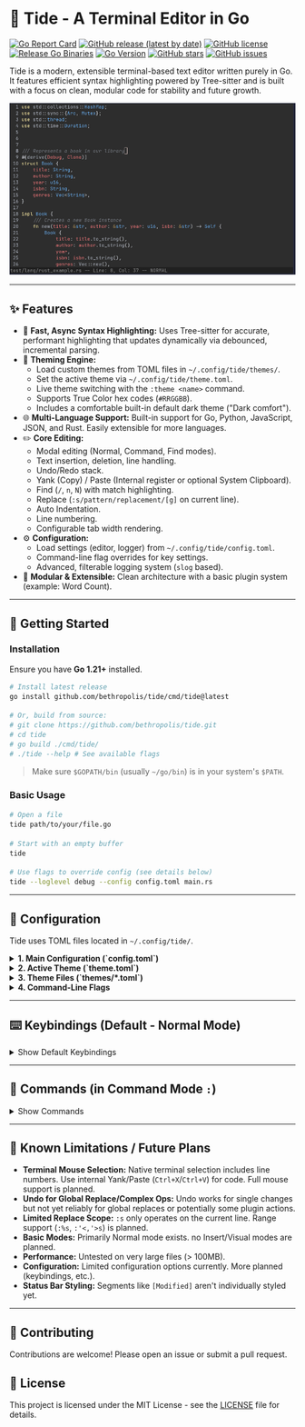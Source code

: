 # 🌊 Tide - A Terminal Editor in Go

[![Go Report Card](https://goreportcard.com/badge/github.com/bethropolis/tide)](https://goreportcard.com/report/github.com/bethropolis/tide)
[![GitHub release (latest by date)](https://img.shields.io/github/v/release/bethropolis/tide?style=flat-square&labelColor=1e1e2e&color=89b4fa)](https://github.com/bethropolis/tide/releases/latest)
[![GitHub license](https://img.shields.io/github/license/bethropolis/tide?style=flat-square&labelColor=1e1e2e&color=cba6f7)](https://github.com/bethropolis/tide/blob/main/LICENSE)
[![Release Go Binaries](https://github.com/bethropolis/tide/actions/workflows/release.yml/badge.svg)](https://github.com/bethropolis/tide/actions/workflows/release.yml)
[![Go Version](https://img.shields.io/badge/Go-1.21+-a6e3a1?style=flat-square&logo=go&labelColor=1e1e2e)](https://golang.org/doc/go1.21)
[![GitHub stars](https://img.shields.io/github/stars/bethropolis/tide?style=flat-square&labelColor=1e1e2e&color=f9e2af)](https://github.com/bethropolis/tide/stargazers)
[![GitHub issues](https://img.shields.io/github/issues/bethropolis/tide?style=flat-square&labelColor=1e1e2e&color=f38ba8)](https://github.com/bethropolis/tide/issues)

Tide is a modern, extensible terminal-based text editor written purely in Go. It features efficient syntax highlighting powered by Tree-sitter and is built with a focus on clean, modular code for stability and future growth.


<div align="center">
    <img src="docs/assets/tide.png" alt="Tide Logo" max-width="600" />
</div>


---

## ✨ Features

*   🚀 **Fast, Async Syntax Highlighting:** Uses Tree-sitter for accurate, performant highlighting that updates dynamically via debounced, incremental parsing.
*   🎨 **Theming Engine:**
    *   Load custom themes from TOML files in `~/.config/tide/themes/`.
    *   Set the active theme via `~/.config/tide/theme.toml`.
    *   Live theme switching with the `:theme <name>` command.
    *   Supports True Color hex codes (`#RRGGBB`).
    *   Includes a comfortable built-in default dark theme ("Dark comfort").
*   🌐 **Multi-Language Support:** Built-in support for Go, Python, JavaScript, JSON, and Rust. Easily extensible for more languages.
*   ✏️ **Core Editing:**
    *   Modal editing (Normal, Command, Find modes).
    *   Text insertion, deletion, line handling.
    *   Undo/Redo stack.
    *   Yank (Copy) / Paste (Internal register or optional System Clipboard).
    *   Find (`/`, `n`, `N`) with match highlighting.
    *   Replace (`:s/pattern/replacement/[g]` on current line).
    *   Auto Indentation.
    *   Line numbering.
    *   Configurable tab width rendering.
*   ⚙️ **Configuration:**
    *   Load settings (editor, logger) from `~/.config/tide/config.toml`.
    *   Command-line flag overrides for key settings.
    *   Advanced, filterable logging system (`slog` based).
*   🧩 **Modular & Extensible:** Clean architecture with a basic plugin system (example: Word Count).

---

## 🚀 Getting Started

### Installation

Ensure you have **Go 1.21+** installed.

```bash
# Install latest release
go install github.com/bethropolis/tide/cmd/tide@latest

# Or, build from source:
# git clone https://github.com/bethropolis/tide.git
# cd tide
# go build ./cmd/tide/
# ./tide --help # See available flags
```

> Make sure `$GOPATH/bin` (usually `~/go/bin`) is in your system's `$PATH`.
 
### Basic Usage

```bash
# Open a file
tide path/to/your/file.go

# Start with an empty buffer
tide

# Use flags to override config (see details below)
tide --loglevel debug --config config.toml main.rs
```

---

## 🔧 Configuration

Tide uses TOML files located in `~/.config/tide/`.

<details>
  <summary><strong>1. Main Configuration (`config.toml`)</strong></summary>

  > Controls editor behavior and logger settings.
  > Placed at `~/.config/tide/config.toml`.

  ```toml
  # Example config.toml

  [logger]
  log_level = "info"           # "debug", "info", "warn", "error"
  log_file_path = "tide.log"   # Path relative to CWD, absolute path, "" for default (~/.config/tide/tide.log), or "-" for stderr
  # Filtering (optional - see logger docs/code for more):
  # enabled_tags = ["core", "find"]
  disabled_tags = ["theme", "highlight", "event"] # Hide noisy logs
  # enabled_packages = ["app", "core"]
  # disabled_packages = ["buffer"]

  [editor]
  tab_width = 4
  scroll_off = 3
  system_clipboard = false # Set true to use system clipboard
  # status_bar_height = 1 # Currently fixed at 1
  ```
</details>

<details>
  <summary><strong>2. Active Theme (`theme.toml`)</strong></summary>

  > Defines the currently active theme.
  > Placed at `~/.config/tide/theme.toml`.
  > This file is **overwritten** when you use the `:theme <name>` command.
  > If missing, the default built-in theme is saved here on first run.
</details>

<details>
  <summary><strong>3. Theme Files (`themes/*.toml`)</strong></summary>

  > Place custom `.toml` theme files in `~/.config/tide/themes/`.
  > Tide scans this directory for available themes to be used with the `:theme` command.

  *Example Theme File (`mytheme.toml`):*
  ```toml
  name = "My Custom Theme"
  is_dark = true

  [styles]
    Default = { fg = "#CDD6F4", bg = "#1E1E2E" } # Base background/foreground
    LineNumber = { fg = "#494D64", bg = "#1E1E2E" }
    StatusBar = { fg = "#CDD6F4", bg = "#181825" }
    StatusBarModified = { fg = "#F9E2AF" } # Inherits StatusBar BG
    Selection = { reverse = true }
    SearchHighlight = { fg = "#1E1E2E", bg = "#F9E2AF" }

    keyword = { fg = "#CBA6F7", bold = true }
    string = { fg = "#A6E3A1" }
    comment = { fg = "#6C7086", italic = true }
    # ... etc ...
  ```
</details>

<details>
  <summary><strong>4. Command-Line Flags</strong></summary>

  > Flags override settings from `config.toml`. Run `tide --help` for a full list.

  *   `-config <path>`: Specify config file path.
  *   `-loglevel <level>`: Set log level (`debug`, `info`, `warn`, `error`).
  *   `-logfile <path>`: Set log file path (`-` for stderr).
  *   `-tabwidth <num>`: Set tab width.
  *   `-scrolloff <num>`: Set scroll-off lines.
  *   `-system-clipboard`: Use system clipboard (sets to `true`).
  *   `-debug-log`: Enable verbose logging for the logger's filtering system.
  *   `-[log-*]` flags: Control detailed logger filtering (e.g., `-log-disable-packages=theme,buffer`).
</details>

---

## ⌨️ Keybindings (Default - Normal Mode)

<details>
  <summary>Show Default Keybindings</summary>

  | Key(s)                | Action                   | Description                                  |
  | :-------------------- | :----------------------- | :------------------------------------------- |
  | `Up`                  | Move Up                  | Move cursor up one line                      |
  | `Down`                | Move Down                | Move cursor down one line                    |
  | `Left`                | Move Left                | Move cursor left one column/rune             |
  | `Right`               | Move Right               | Move cursor right one column/rune            |
  | `PageUp`              | Page Up                  | Move viewport and cursor up one page         |
  | `PageDown`            | Page Down                | Move viewport and cursor down one page       |
  | `Home`                | Home                     | Move cursor to beginning of line             |
  | `End`                 | End                      | Move cursor to end of line                   |
  | `TAB`                 | Insert Tab               | Insert a tab character                       |
  | `Backspace`           | Delete Backward          | Delete character before cursor               |
  | `Delete`              | Delete Forward           | Delete character under/after cursor          |
  | `ESC`, `Ctrl+C`       | Quit / Clear Highlights  | Quit if unmodified, else prompt/clear search |
  | `Ctrl+Q`              | Force Quit               | Quit unconditionally                         |
  | `Ctrl+S`              | Save                     | Save the current buffer                      |
  | `Ctrl+Z`              | Undo                     | Undo the last change                         |
  | `Ctrl+R`, `<leader>r` | Redo                     | Redo the last undone change                  |
  | `Ctrl+X`, `<leader>x` | Yank (Copy)              | Copy selection to clipboard                  |
  | `Ctrl+V`, `<leader>p` | Paste                    | Paste from clipboard                         |
  | `<leader>/`           | Enter Find Mode          | Start searching                              |
  | `<leader>:`           | Enter Command Mode       | Start entering a command                     |
  | `<leader>n`           | Find Next                | Find next search match                       |
  | `<leader>N`           | Find Previous            | Find previous search match                   |
  | `<leader>w`           | Save                     | Alias for save                               |
  | `<leader>q`           | Quit                     | Alias for quit                               |


  *(Note: `<leader>` defaults to `,`. Timeout is 500ms)*
</details>

---

## 📜 Commands (in Command Mode `:`)

<details>
  <summary>Show Commands</summary>

  *   `:q` - Quit if buffer is unmodified. Shows warning if modified.
  *   `:wq` - Write buffer then quit. Fails if write fails.
  *   `:q!` - Force quit, discarding any unsaved changes.
  *   `:theme <theme_name>` - Switch to the specified theme (case-insensitive). Theme must exist in the themes directory or be built-in. Overwrites `~/.config/tide/theme.toml`.
  *   `:themes` - List available theme names in the status bar.
  *   `:s/pattern/replacement/[g]` - Replace first (`g` omitted) or all (`g` included) occurrences of `pattern` with `replacement` on the *current line*.
  *   `:w [filename]` - Write buffer to current file or `[filename]`.
  *   `:wc` - (From WordCount plugin) Display line, word, and byte count.
</details>

---

## 🚧 Known Limitations / Future Plans

*   **Terminal Mouse Selection:** Native terminal selection includes line numbers. Use internal Yank/Paste (`Ctrl+X`/`Ctrl+V`) for code. Full mouse support is planned.
*   **Undo for Global Replace/Complex Ops:** Undo works for single changes but not yet reliably for global replaces or potentially some plugin actions.
*   **Limited Replace Scope:** `:s` only operates on the current line. Range support (`:%s`, `:'<,'>s`) is planned.
*   **Basic Modes:** Primarily Normal mode exists. no Insert/Visual modes are planned.
*   **Performance:** Untested on very large files (> 100MB).
*   **Configuration:** Limited configuration options currently. More planned (keybindings, etc.).
*   **Status Bar Styling:** Segments like `[Modified]` aren't individually styled yet.

---

## 🤝 Contributing

Contributions are welcome! Please open an issue or submit a pull request.

## 📜 License

This project is licensed under the MIT License - see the [LICENSE](LICENSE) file for details.

